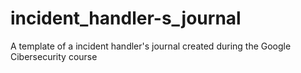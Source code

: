 # incident_handler-s_journal
A template of a incident handler's journal created during the Google Cibersecurity course

